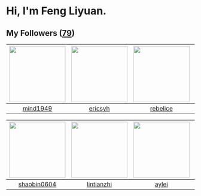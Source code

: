 # Hi, I'm Feng Liyuan.

## My Followers ([79](https://github.com/SunRunAway?tab=followers))

| <img src="https://avatars3.githubusercontent.com/u/19871320?v=4" width="150" height="150" /> | <img src="https://avatars3.githubusercontent.com/u/10498732?v=4" width="150" height="150" /> | <img src="https://avatars0.githubusercontent.com/u/20775801?v=4" width="150" height="150" /> | <img src="https://avatars3.githubusercontent.com/u/15995588?v=4" width="150" height="150" /> |
| :------------------------------------------------------------------------------------------: | :------------------------------------------------------------------------------------------: | :------------------------------------------------------------------------------------------: | :------------------------------------------------------------------------------------------: |
|                            [mind1949](https://github.com/mind1949)                           |                             [ericsyh](https://github.com/ericsyh)                            |                            [rebelice](https://github.com/rebelice)                           |                              [calali](https://github.com/calali)                             |

| <img src="https://avatars1.githubusercontent.com/u/10383?v=4" width="150" height="150" /> | <img src="https://avatars3.githubusercontent.com/u/1457382?v=4" width="150" height="150" /> | <img src="https://avatars1.githubusercontent.com/u/18556593?v=4" width="150" height="150" /> | <img src="https://avatars3.githubusercontent.com/u/1506474?v=4" width="150" height="150" /> |
| :---------------------------------------------------------------------------------------: | :-----------------------------------------------------------------------------------------: | :------------------------------------------------------------------------------------------: | :-----------------------------------------------------------------------------------------: |
|                       [shaobin0604](https://github.com/shaobin0604)                       |                         [lintianzhi](https://github.com/lintianzhi)                         |                               [aylei](https://github.com/aylei)                              |                          [tcmichael](https://github.com/tcmichael)                          |